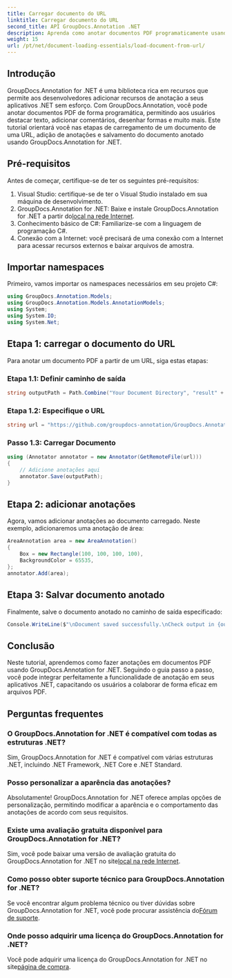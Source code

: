 ```yaml
---
title: Carregar documento do URL
linktitle: Carregar documento do URL
second_title: API GroupDocs.Annotation .NET
description: Aprenda como anotar documentos PDF programaticamente usando GroupDocs.Annotation for .NET. Tutorial passo a passo com exemplos de código.
weight: 15
url: /pt/net/document-loading-essentials/load-document-from-url/
---
```

## Introdução
GroupDocs.Annotation for .NET é uma biblioteca rica em recursos que permite aos desenvolvedores adicionar recursos de anotação a seus aplicativos .NET sem esforço. Com GroupDocs.Annotation, você pode anotar documentos PDF de forma programática, permitindo aos usuários destacar texto, adicionar comentários, desenhar formas e muito mais. Este tutorial orientará você nas etapas de carregamento de um documento de uma URL, adição de anotações e salvamento do documento anotado usando GroupDocs.Annotation for .NET.
## Pré-requisitos
Antes de começar, certifique-se de ter os seguintes pré-requisitos:
1. Visual Studio: certifique-se de ter o Visual Studio instalado em sua máquina de desenvolvimento.
2.  GroupDocs.Annotation for .NET: Baixe e instale GroupDocs.Annotation for .NET a partir do[local na rede Internet](https://releases.groupdocs.com/annotation/net/).
3. Conhecimento básico de C#: Familiarize-se com a linguagem de programação C#.
4. Conexão com a Internet: você precisará de uma conexão com a Internet para acessar recursos externos e baixar arquivos de amostra.

## Importar namespaces
Primeiro, vamos importar os namespaces necessários em seu projeto C#:
```csharp
using GroupDocs.Annotation.Models;
using GroupDocs.Annotation.Models.AnnotationModels;
using System;
using System.IO;
using System.Net;
```
## Etapa 1: carregar o documento do URL
Para anotar um documento PDF a partir de um URL, siga estas etapas:
### Etapa 1.1: Definir caminho de saída
```csharp
string outputPath = Path.Combine("Your Document Directory", "result" + Path.GetExtension("input.pdf"));
```
### Etapa 1.2: Especifique o URL
```csharp
string url = "https://github.com/groupdocs-annotation/GroupDocs.Annotation-for-.NET/blob/master/Examples/Resources/SampleFiles/input.pdf?raw=true";
```
### Passo 1.3: Carregar Documento
```csharp
using (Annotator annotator = new Annotator(GetRemoteFile(url)))
{
    // Adicione anotações aqui
    annotator.Save(outputPath);
}
```
## Etapa 2: adicionar anotações
Agora, vamos adicionar anotações ao documento carregado. Neste exemplo, adicionaremos uma anotação de área:
```csharp
AreaAnnotation area = new AreaAnnotation()
{
    Box = new Rectangle(100, 100, 100, 100),
    BackgroundColor = 65535,
};
annotator.Add(area);
```
## Etapa 3: Salvar documento anotado
Finalmente, salve o documento anotado no caminho de saída especificado:
```csharp
Console.WriteLine($"\nDocument saved successfully.\nCheck output in {outputPath}.");
```

## Conclusão
Neste tutorial, aprendemos como fazer anotações em documentos PDF usando GroupDocs.Annotation for .NET. Seguindo o guia passo a passo, você pode integrar perfeitamente a funcionalidade de anotação em seus aplicativos .NET, capacitando os usuários a colaborar de forma eficaz em arquivos PDF.

## Perguntas frequentes
### O GroupDocs.Annotation for .NET é compatível com todas as estruturas .NET?
Sim, GroupDocs.Annotation for .NET é compatível com várias estruturas .NET, incluindo .NET Framework, .NET Core e .NET Standard.
### Posso personalizar a aparência das anotações?
Absolutamente! GroupDocs.Annotation for .NET oferece amplas opções de personalização, permitindo modificar a aparência e o comportamento das anotações de acordo com seus requisitos.
### Existe uma avaliação gratuita disponível para GroupDocs.Annotation for .NET?
 Sim, você pode baixar uma versão de avaliação gratuita do GroupDocs.Annotation for .NET no site[local na rede Internet](https://releases.groupdocs.com/).
### Como posso obter suporte técnico para GroupDocs.Annotation for .NET?
 Se você encontrar algum problema técnico ou tiver dúvidas sobre GroupDocs.Annotation for .NET, você pode procurar assistência do[Fórum de suporte](https://forum.groupdocs.com/c/annotation/10).
### Onde posso adquirir uma licença do GroupDocs.Annotation for .NET?
 Você pode adquirir uma licença do GroupDocs.Annotation for .NET no site[página de compra](https://purchase.groupdocs.com/buy).